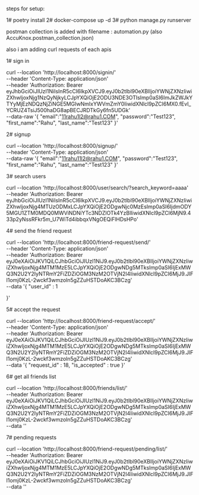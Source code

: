steps for setup:

1# poetry install 
2#  docker-compose up -d
3# python manage.py runserver


postman collection is added with filename :
 automation.py (also AccuKnox.postman_collection.json)

also i am adding curl requests of each apis

1#  sign in 

curl --location 'http://localhost:8000/signin/' \
--header 'Content-Type: application/json' \
--header 'Authorization: Bearer eyJhbGciOiJIUzI1NiIsInR5cCI6IkpXVCJ9.eyJ0b2tlbl90eXBlIjoiYWNjZXNzIiwiZXhwIjoxNjg1NzQyNjkyLCJpYXQiOjE2ODU3NDE3OTIsImp0aSI6ImJkZWJkYTYyMjEzNDQzNjZiNGE5MGIwNmIxYWVmZmY0IiwidXNlcl9pZCI6MX0.fEvI_YCRUZ4TsiJ500haDG8apBECJRDTkGy6fn5UDGk' \
--data-raw '{
    "email":"11rahu1l2@rahu1.COM",
    "password":"Test123",
    "first_name":"Rahu",
    "last_name":"Test123"
}'



2#   signup

curl --location 'http://localhost:8000/signup/' \
--header 'Content-Type: application/json' \
--data-raw '{
    "email":"11rahu11l2@rahu1.COM",
    "password":"Test123",
    "first_name":"Rahu",
    "last_name":"Test123"
}'



3#  search users

curl --location 'http://localhost:8000/user/search/?search_keyword=aaaa' \
--header 'Authorization: Bearer eyJhbGciOiJIUzI1NiIsInR5cCI6IkpXVCJ9.eyJ0b2tlbl90eXBlIjoiYWNjZXNzIiwiZXhwIjoxNjg4MTUzODMxLCJpYXQiOjE2ODgwNjc0MzEsImp0aSI6IjdmODY5MGU1ZTM0MDQ0MWViNDNiYTc3NDZlOTk4YzBlIiwidXNlcl9pZCI6MjN9.433p2yNssRFkr5m_U7WiTd4ibbqxVNgOEQiFlHDsHPo'

4#  send the friend request


curl --location 'http://localhost:8000/friend-request/send/' \
--header 'Content-Type: application/json' \
--header 'Authorization: Bearer eyJ0eXAiOiJKV1QiLCJhbGciOiJIUzI1NiJ9.eyJ0b2tlbl90eXBlIjoiYWNjZXNzIiwiZXhwIjoxNjg4MTM1MzE5LCJpYXQiOjE2ODgwNDg5MTksImp0aSI6IjExMWQ3N2U2Y2IyNTRmY2FiZDZiOGM3NzM2OTVjN2I4IiwidXNlcl9pZCI6MjJ9.JlFI1omj0KzL-2wckf3wmzoln5gZZuHSTDoAKC3BCzg' \
--data '{
"user_id" : 1

}'

5#  accept the request


curl --location 'http://localhost:8000/friend-request/accept/' \
--header 'Content-Type: application/json' \
--header 'Authorization: Bearer eyJ0eXAiOiJKV1QiLCJhbGciOiJIUzI1NiJ9.eyJ0b2tlbl90eXBlIjoiYWNjZXNzIiwiZXhwIjoxNjg4MTM1MzE5LCJpYXQiOjE2ODgwNDg5MTksImp0aSI6IjExMWQ3N2U2Y2IyNTRmY2FiZDZiOGM3NzM2OTVjN2I4IiwidXNlcl9pZCI6MjJ9.JlFI1omj0KzL-2wckf3wmzoln5gZZuHSTDoAKC3BCzg' \
--data '{
"request_id" : 18,
"is_accepted" : true
}'


6#  get all friends list

curl --location 'http://localhost:8000/friends/list/' \
--header 'Authorization: Bearer eyJ0eXAiOiJKV1QiLCJhbGciOiJIUzI1NiJ9.eyJ0b2tlbl90eXBlIjoiYWNjZXNzIiwiZXhwIjoxNjg4MTM1MzE5LCJpYXQiOjE2ODgwNDg5MTksImp0aSI6IjExMWQ3N2U2Y2IyNTRmY2FiZDZiOGM3NzM2OTVjN2I4IiwidXNlcl9pZCI6MjJ9.JlFI1omj0KzL-2wckf3wmzoln5gZZuHSTDoAKC3BCzg' \
--data ''


7#  pending requests

curl --location 'http://localhost:8000/friend-request/pending/list/' \
--header 'Authorization: Bearer eyJ0eXAiOiJKV1QiLCJhbGciOiJIUzI1NiJ9.eyJ0b2tlbl90eXBlIjoiYWNjZXNzIiwiZXhwIjoxNjg4MTM1MzE5LCJpYXQiOjE2ODgwNDg5MTksImp0aSI6IjExMWQ3N2U2Y2IyNTRmY2FiZDZiOGM3NzM2OTVjN2I4IiwidXNlcl9pZCI6MjJ9.JlFI1omj0KzL-2wckf3wmzoln5gZZuHSTDoAKC3BCzg' \
--data ''